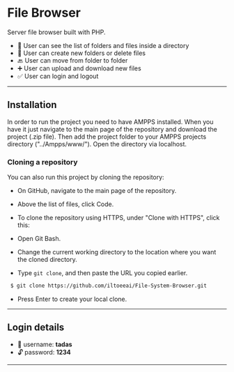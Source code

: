 # File Browser


Server file browser built with PHP.

 - :eyes: User can see the list of folders and files inside a directory <br>
 - :file_folder: User can create new folders or delete files <br>
 - :back: User can move from folder to folder <br>
 - :heavy_plus_sign: User can upload and download new files <br>
 - :white_check_mark: User can login and logout <br>
___

## Installation


In order to run the project you need to have AMPPS installed. When you have it just navigate to the main page of the repository and download the project (.zip file). Then add the project folder to your AMPPS projects directory ("../Ampps/www/"). Open the directory via localhost.<br>

### Cloning a repository

You can also run this project by cloning the repository:
- On GitHub, navigate to the main page of the repository.
- Above the list of files, click  Code.


- To clone the repository using HTTPS, under "Clone with HTTPS", click this: <br>


- Open Git Bash.
- Change the current working directory to the location where you want the cloned directory.
- Type ``` git clone ```, and then paste the URL you copied earlier.

```bash
 $ git clone https://github.com/iltoeeai/File-System-Browser.git
```
- Press Enter to create your local clone.
___

## Login details


- :man: username: **tadas**
- :unlock: password: **1234**
___

